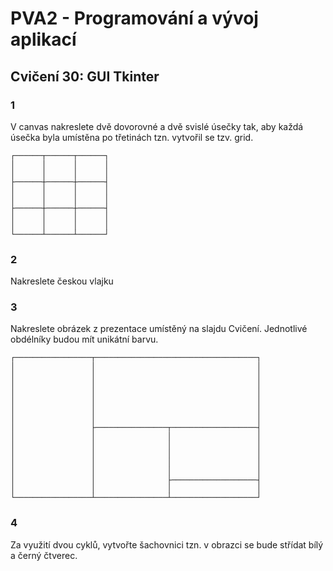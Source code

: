 # PVA2 - Programování a vývoj aplikací
## Cvičení 30: GUI Tkinter

### 1
V canvas nakreslete dvě dovorovné a dvě svislé úsečky tak, aby každá úsečka byla umístěna po třetinách tzn. vytvořil se tzv. grid.

```
┌──────┬──────┬──────┐
│      │      │      │
│      │      │      │
├──────┼──────┼──────┤
│      │      │      │
│      │      │      │
├──────┼──────┼──────┤
│      │      │      │
│      │      │      │
└──────┴──────┴──────┘
```

### 2
Nakreslete českou vlajku

### 3
Nakreslete obrázek z prezentace umístěný na slajdu Cvičení. Jednotlivé obdélníky budou mít unikátní barvu.
```
┌─────────────────┬────────────────────────────────────┐
│                 │                                    │
│                 │                                    │
│                 │                                    │
│                 │                                    │
│                 │                                    │
│                 │                                    │
│                 │                                    │
│                 ├────────────────┬───────────────────┤
│                 │                │                   │
│                 │                │                   │
│                 │                │                   │
│                 │                │                   │
│                 │                │                   │
│                 │                ├───────────────────┤
│                 │                │                   │
└─────────────────┴────────────────┴───────────────────┘
```


### 4
Za využití dvou cyklů, vytvořte šachovnici tzn. v obrazci se bude střídat bílý a černý čtverec.
